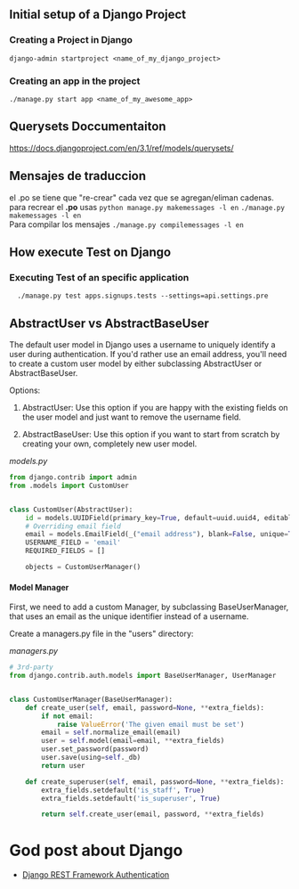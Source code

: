 ## Initial setup of a Django Project
### Creating a Project in Django
```django-admin startproject <name_of_my_django_project>```
### Creating an app in the project 
```./manage.py start app <name_of_my_awesome_app>```


## Querysets Doccumentaiton
https://docs.djangoproject.com/en/3.1/ref/models/querysets/

## Mensajes de traduccion 
el .po se tiene que "re-crear" cada vez que se agregan/eliman cadenas.
para recrear el 
**.po** usas ```python manage.py makemessages -l en```
```./manage.py makemessages -l en```
<br>
Para compilar los mensajes
```./manage.py compilemessages -l en```

## How execute Test on Django 

### Executing Test of an specific application

```  ./manage.py test apps.signups.tests --settings=api.settings.pre``` 


## AbstractUser vs AbstractBaseUser

The default user model in Django uses a username to uniquely identify a user during authentication. If you'd rather use an email address, you'll need to create a custom user model by either subclassing AbstractUser or AbstractBaseUser.

Options:

1. AbstractUser: Use this option if you are happy with the existing fields on the user model and just want to remove the username field.

2. AbstractBaseUser: Use this option if you want to start from scratch by creating your own, completely new user model.

_models.py_
```python
from django.contrib import admin
from .models import CustomUser


class CustomUser(AbstractUser):
    id = models.UUIDField(primary_key=True, default=uuid.uuid4, editable=False)
    # Overriding email field
    email = models.EmailField(_("email address"), blank=False, unique=True)
    USERNAME_FIELD = 'email'
    REQUIRED_FIELDS = []

    objects = CustomUserManager()
```
#### Model Manager
First, we need to add a custom Manager, by subclassing BaseUserManager, that uses an email as the unique identifier instead of a username.

Create a managers.py file in the "users" directory:

_managers.py_
```python
# 3rd-party
from django.contrib.auth.models import BaseUserManager, UserManager


class CustomUserManager(BaseUserManager):
    def create_user(self, email, password=None, **extra_fields):
        if not email:
            raise ValueError('The given email must be set')
        email = self.normalize_email(email)
        user = self.model(email=email, **extra_fields)
        user.set_password(password)
        user.save(using=self._db)
        return user

    def create_superuser(self, email, password=None, **extra_fields):
        extra_fields.setdefault('is_staff', True)
        extra_fields.setdefault('is_superuser', True)

        return self.create_user(email, password, **extra_fields)


```

# God post about Django 

- [Django REST Framework Authentication](https://testdriven.io/blog/django-rest-auth/)